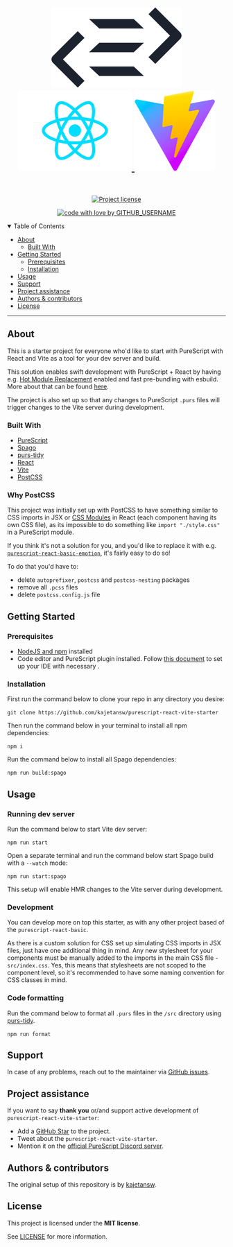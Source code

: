 <h1 align="center">
  <a href="https://github.com/kajetansw/purescript-react-vite-starter">
    <img src="docs/images/purescript-logo.png" alt="PureScript logo" height="185">
    <img src="docs/images/react-logo.png" alt="React logo" height="185">
    <img src="docs/images/vite-logo.png" alt="Vite logo" height="185">
  </a>
</h1>

<div align="center">
<br />

[![Project license](https://img.shields.io/github/license/kajetansw/purescript-react-vite-starter.svg?style=flat-square)](LICENSE)

[![code with love by GITHUB_USERNAME](https://img.shields.io/badge/%3C%2F%3E%20with%20%E2%99%A5%20by-kajetansw-ff1414.svg?style=flat-square)](https://github.com/kajetansw)

</div>

<details open="open">
<summary>Table of Contents</summary>

- [About](#about)
  - [Built With](#built-with)
- [Getting Started](#getting-started)
  - [Prerequisites](#prerequisites)
  - [Installation](#installation)
- [Usage](#usage)
- [Support](#support)
- [Project assistance](#project-assistance)
- [Authors & contributors](#authors--contributors)
- [License](#license)

</details>

---

## About

This is a starter project for everyone who'd like to start with PureScript with React and Vite as 
a tool for your dev server and build. 

This solution enables swift development with PureScript + React by having e.g. 
[Hot Module Replacement](https://vitejs.dev/guide/features.html#hot-module-replacement) enabled
and fast pre-bundling with esbuild. More about that can be found [here](https://vitejs.dev/guide/why.html).

The project is also set up so that any changes to PureScript `.purs` files will trigger changes
to the Vite server during development.


### Built With

- [PureScript](https://www.purescript.org/)
- [Spago](https://github.com/purescript/spago)
- [purs-tidy](https://github.com/purescript/spago)
- [React](https://reactjs.org/)
- [Vite](https://vitejs.dev/)
- [PostCSS](https://postcss.org/)

### Why PostCSS

This project was initially set up with PostCSS to have something similar to CSS imports in JSX or 
[CSS Modules](https://create-react-app.dev/docs/adding-a-css-modules-stylesheet/) 
in React (each component having its own CSS file), as its impossible to do something like `import "./style.css"`
in a PureScript module.

If you think it's not a solution for you, and you'd like to replace it with e.g. [`purescript-react-basic-emotion`](https://github.com/lumihq/purescript-react-basic-emotion),
it's fairly easy to do so!

To do that you'd have to:
- delete `autoprefixer`, `postcss` and `postcss-nesting` packages
- remove all `.pcss` files
- delete `postcss.config.js` file

## Getting Started

### Prerequisites

- [NodeJS and npm](https://nodejs.org/en/download/) installed
- Code editor and PureScript plugin installed. Follow [this document](https://discourse.purescript.org/t/recommended-tooling-for-purescript-in-2020/1615#editor-support-4)
to set up your IDE with necessary .

### Installation

First run the command below to clone your repo in any directory you desire:
```shell
git clone https://github.com/kajetansw/purescript-react-vite-starter
```

Then run the command below in your terminal to install all npm dependencies:
```shell
npm i
```

Run the command below to install all Spago dependencies:
```shell
npm run build:spago
```

## Usage

### Running dev server

Run the command below to start Vite dev server:
```shell
npm run start
```

Open a separate terminal and run the command below start Spago build with a `--watch` mode:
```shell
npm run start:spago
```

This setup will enable HMR changes to the Vite server during development.

### Development

You can develop more on top this starter, as with any other project based of the `purescript-react-basic`.

As there is a custom solution for CSS set up simulating CSS imports in JSX files, just have one
additional thing in mind. Any new stylesheet for your components must be manually added to the imports
in the main CSS file - `src/index.css`. Yes, this means that stylesheets are not scoped to the
component level, so it's recommended to have some naming convention for CSS classes in mind.


### Code formatting

Run the command below to format all `.purs` files in the `/src` directory using 
[purs-tidy](https://github.com/purescript/spago).
```shell
npm run format
```


## Support

In case of any problems, reach out to the maintainer via 
[GitHub issues](https://github.com/kajetansw/REPO_SLUG/issues/new).


## Project assistance

If you want to say **thank you** or/and support active development of `purescript-react-vite-starter`:

- Add a [GitHub Star](https://github.com/kajetansw/purescript-react-vite-starter) to the project.
- Tweet about the `purescript-react-vite-starter`.
- Mention it on the [official PureScript Discord server](https://purescript.org/chat).


## Authors & contributors

The original setup of this repository is by [kajetansw](https://github.com/kajetansw).


## License

This project is licensed under the **MIT license**.

See [LICENSE](LICENSE) for more information.

